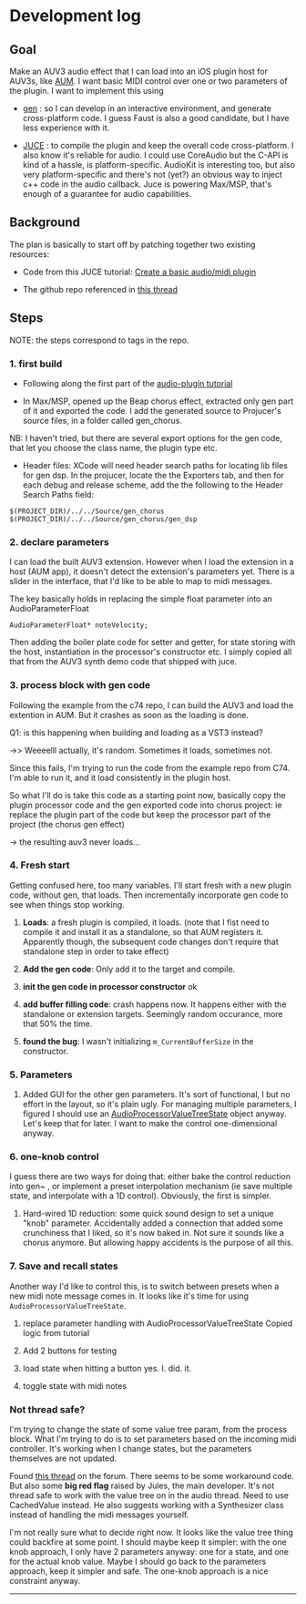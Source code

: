 # Development log

## Goal
Make an AUV3 audio effect that I can load into an iOS plugin host for AUV3s, like [AUM](http://kymatica.com/Software/AUM). I want basic MIDI control over one or two parameters of the plugin. I want to implement this using

* [gen](https://docs.cycling74.com/max7/vignettes/gen_overview) : so I can develop in an interactive environment, and generate cross-platform code. I guess Faust is also a good candidate, but I have less experience with it.

* [JUCE](https://juce.com/) : to compile the plugin and keep the overall code cross-platform. I also know it's reliable for audio. I could use CoreAudio but the C-API is kind of a hassle, is platform-specific. AudioKit is interesting too, but also very platform-specific and there's not (yet?) an obvious way to inject c++ code in the audio callback. Juce is powering Max/MSP, that's enough of a guarantee for audio capabilities.

## Background

The plan is basically to start off by patching together two existing resources:

* Code from this JUCE tutorial: [Create a basic audio/midi plugin](https://juce.com/doc/tutorial_create_projucer_basic_plugin)

* The github repo referenced in [this thread](https://cycling74.com/forums/gen~-juce)

## Steps

NOTE: the steps correspond to tags in the repo.

### 1. first build

* Following along the first part of the [audio-plugin tutorial](https://juce.com/doc/tutorial_create_projucer_basic_plugin)

* In Max/MSP, opened up the Beap chorus effect, extracted only gen part of it and exported the code.
I add the generated source to Projucer's source files, in a folder called gen_chorus.

NB: I haven't tried, but there are several export options for the gen code, that let you choose the class name, the plugin type etc.

* Header files: XCode will need header search paths for locating lib files for gen dsp.
In the projucer, locate the the Exporters tab, and then for each debug and release scheme, add the the following to the Header Search Paths field:

```
$(PROJECT_DIR)/../../Source/gen_chorus
$(PROJECT_DIR)/../../Source/gen_chorus/gen_dsp
```

### 2. declare parameters
I can load the built AUV3 extension. However when I load the extension in a host (AUM app), it doesn't detect the extension's parameters yet. There is a slider in the interface, that I'd like to be able to map to midi messages.

The key basically holds in replacing the simple float parameter into an AudioParameterFloat

```
AudioParameterFloat* noteVelocity;
```
Then adding the boiler plate code for setter and getter, for state storing with the host, instantiation in the processor's constructor etc. I simply copied all that from the AUV3 synth demo code that shipped with juce.

### 3. process block with gen code
Following the example from the c74 repo, I can build the AUV3 and load the extention in AUM.
But it crashes as soon as the loading is done.

Q1: is this happening when building and loading as a VST3 instead?

->>  Weeeelll  actually, it's random. Sometimes it loads, sometimes not.


Since this fails, I'm trying to run the code from the example repo from C74. I'm able to run it, and it load consistently in the plugin host.

So what I'll do is take this code as a starting point now, basically copy the plugin processor code and the gen exported code into chorus project: ie replace the plugin part of the code but keep the processor part of the project (the chorus gen effect)

-> the resulting auv3 never loads...

### 4. Fresh start
Getting confused here, too many variables. I'll start fresh with a new plugin code, without gen, that loads. Then incrementally incorporate gen code to see when things stop working.

1. **Loads**: a fresh plugin is compiled, it loads. (note that I fist need to compile it and install it as a standalone, so that AUM registers it. Apparently though, the subsequent code changes don't require that standalone step in order to take effect)

2. **Add the gen code**: Only add it to the target and compile.

3. **init the gen code in processor constructor**  ok

4. **add buffer filling code**: crash happens now. It happens either with the standalone or extension targets. Seemingly random occurance, more that 50% the time.

5. **found the bug**: I wasn't initializing ```m_CurrentBufferSize``` in the constructor.

### 5. Parameters

1. Added GUI for the other gen parameters. It's sort of functional, I but no effort in the layout, so it's plain ugly. For managing multiple parameters, I figured I should use an [AudioProcessorValueTreeState](https://www.juce.com/doc/tutorial_audio_processor_value_tree_state) object anyway. Let's keep that for later. I want to make the control one-dimensional anyway.

### 6. one-knob control

I guess there are two ways for doing that: either bake the control reduction into gen~ , or implement a preset interpolation mechanism (ie save multiple state, and interpolate with a 1D control). Obviously, the first is simpler.

1. Hard-wired 1D reduction: some quick sound design to set a unique "knob" parameter. Accidentally added a connection that added some crunchiness that I liked, so it's now baked in. Not sure it sounds like a chorus anymore. But allowing happy accidents is the purpose of all this.

### 7. Save and recall states
Another way I'd like to control this, is to switch between presets when a new midi note message comes in. It looks like it's time for using ```AudioProcessorValueTreeState```.

1. replace parameter handling with AudioProcessorValueTreeState
Copied logic from tutorial

2. Add 2 buttons for testing

3. load state when hitting a button
yes. I. did. it.

4. toggle state with midi notes

### Not thread safe?
I'm trying to change the state of some value tree param, from the process block. What I'm trying to do is to set parameters based on the incoming midi controller. It's working when I change states, but the parameters themselves are not updated.

Found [this thread](https://forum.juce.com/t/update-audioprocessorvaluetreestate-from-process-block/17958/12) on the forum. There seems to be some workaround code. But also some **big red flag** raised by Jules, the main developer. It's not thread safe to work with the value tree on in the audio thread. Need to use CachedValue instead. He also suggests working with a Synthesizer class instead of handling the midi messages yourself. 

I'm not really sure what to decide right now. It looks like the value tree thing could backfire at some point. I should maybe keep it simpler: with the one knob approach, I only have 2 parameters anyway: one for a state, and one for the actual knob value. Maybe I should go back to the parameters approach, keep it simpler and safe. The one-knob approach is a nice constraint anyway.



















---
